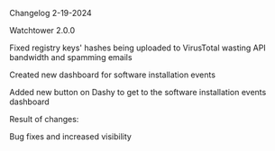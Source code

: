Changelog 2-19-2024

Watchtower 2.0.0

Fixed registry keys' hashes being uploaded to VirusTotal wasting API bandwidth and spamming emails

Created new dashboard for software installation events

Added new button on Dashy to get to the software installation events dashboard

Result of changes:

Bug fixes and increased visibility
